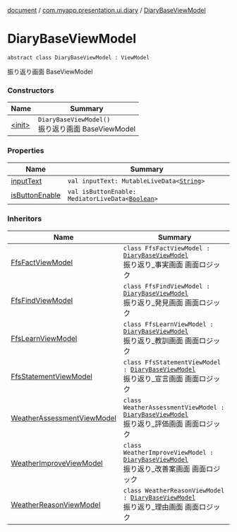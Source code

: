 [document](../../index.md) / [com.myapp.presentation.ui.diary](../index.md) / [DiaryBaseViewModel](./index.md)

# DiaryBaseViewModel

`abstract class DiaryBaseViewModel : ViewModel`

振り返り画面 BaseViewModel

### Constructors

| Name | Summary |
|---|---|
| [&lt;init&gt;](-init-.md) | `DiaryBaseViewModel()`<br>振り返り画面 BaseViewModel |

### Properties

| Name | Summary |
|---|---|
| [inputText](input-text.md) | `val inputText: MutableLiveData<`[`String`](https://kotlinlang.org/api/latest/jvm/stdlib/kotlin/-string/index.html)`>` |
| [isButtonEnable](is-button-enable.md) | `val isButtonEnable: MediatorLiveData<`[`Boolean`](https://kotlinlang.org/api/latest/jvm/stdlib/kotlin/-boolean/index.html)`>` |

### Inheritors

| Name | Summary |
|---|---|
| [FfsFactViewModel](../-ffs-fact-view-model/index.md) | `class FfsFactViewModel : `[`DiaryBaseViewModel`](./index.md)<br>振り返り_事実画面 画面ロジック |
| [FfsFindViewModel](../-ffs-find-view-model/index.md) | `class FfsFindViewModel : `[`DiaryBaseViewModel`](./index.md)<br>振り返り_発見画面 画面ロジック |
| [FfsLearnViewModel](../-ffs-learn-view-model/index.md) | `class FfsLearnViewModel : `[`DiaryBaseViewModel`](./index.md)<br>振り返り_教訓画面 画面ロジック |
| [FfsStatementViewModel](../-ffs-statement-view-model/index.md) | `class FfsStatementViewModel : `[`DiaryBaseViewModel`](./index.md)<br>振り返り_宣言画面 画面ロジック |
| [WeatherAssessmentViewModel](../-weather-assessment-view-model/index.md) | `class WeatherAssessmentViewModel : `[`DiaryBaseViewModel`](./index.md)<br>振り返り_評価画面 画面ロジック |
| [WeatherImproveViewModel](../-weather-improve-view-model/index.md) | `class WeatherImproveViewModel : `[`DiaryBaseViewModel`](./index.md)<br>振り返り_改善案画面 画面ロジック |
| [WeatherReasonViewModel](../-weather-reason-view-model/index.md) | `class WeatherReasonViewModel : `[`DiaryBaseViewModel`](./index.md)<br>振り返り_理由画面 画面ロジック |
